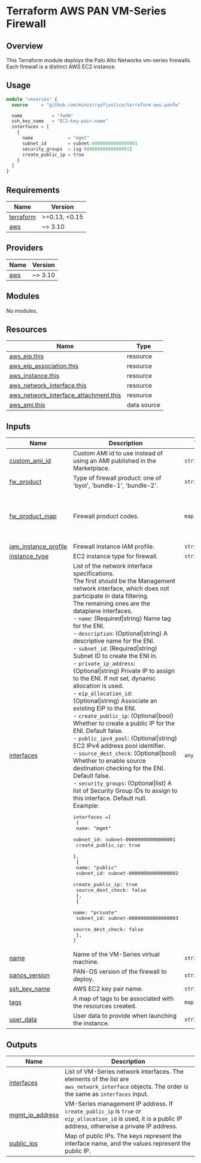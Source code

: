 # Terraform AWS PAN VM-Series Firewall

## Overview

This Terraform module deploys the Palo Alto Networks vm-series firewalls. Each firewall is a distinct AWS EC2 instance.

## Usage

```terraform
module "vmseries" {
  source     = "github.com/ministryofjustice/terraform-aws-panfw"

  name           = "fw00"
  ssh_key_name   = "EC2-key-pair-name"
  interfaces = [
    {
      name             = "mgmt"
      subnet_id        = subnet-00000000000000001
      security_groups  = [sg-00000000000000001]
      create_public_ip = true
    }
  ]
}
```

<!-- BEGINNING OF PRE-COMMIT-TERRAFORM DOCS HOOK -->
## Requirements

| Name | Version |
|------|---------|
| <a name="requirement_terraform"></a> [terraform](#requirement\_terraform) | >=0.13, <0.15 |
| <a name="requirement_aws"></a> [aws](#requirement\_aws) | ~> 3.10 |

## Providers

| Name | Version |
|------|---------|
| <a name="provider_aws"></a> [aws](#provider\_aws) | ~> 3.10 |

## Modules

No modules.

## Resources

| Name | Type |
|------|------|
| [aws_eip.this](https://registry.terraform.io/providers/hashicorp/aws/latest/docs/resources/eip) | resource |
| [aws_eip_association.this](https://registry.terraform.io/providers/hashicorp/aws/latest/docs/resources/eip_association) | resource |
| [aws_instance.this](https://registry.terraform.io/providers/hashicorp/aws/latest/docs/resources/instance) | resource |
| [aws_network_interface.this](https://registry.terraform.io/providers/hashicorp/aws/latest/docs/resources/network_interface) | resource |
| [aws_network_interface_attachment.this](https://registry.terraform.io/providers/hashicorp/aws/latest/docs/resources/network_interface_attachment) | resource |
| [aws_ami.this](https://registry.terraform.io/providers/hashicorp/aws/latest/docs/data-sources/ami) | data source |

## Inputs

| Name | Description | Type | Default | Required |
|------|-------------|------|---------|:--------:|
| <a name="input_custom_ami_id"></a> [custom\_ami\_id](#input\_custom\_ami\_id) | Custom AMI id to use instead of using an AMI published in the Marketplace. | `string` | `null` | no |
| <a name="input_fw_product"></a> [fw\_product](#input\_fw\_product) | Type of firewall product: one of 'byol', 'bundle-1', 'bundle-2'. | `string` | `"byol"` | no |
| <a name="input_fw_product_map"></a> [fw\_product\_map](#input\_fw\_product\_map) | Firewall product codes. | `map(string)` | <pre>{<br>  "bundle-1": "6kxdw3bbmdeda3o6i1ggqt4km",<br>  "bundle-2": "806j2of0qy5osgjjixq9gqc6g",<br>  "byol": "6njl1pau431dv1qxipg63mvah"<br>}</pre> | no |
| <a name="input_iam_instance_profile"></a> [iam\_instance\_profile](#input\_iam\_instance\_profile) | Firewall instance IAM profile. | `string` | `null` | no |
| <a name="input_instance_type"></a> [instance\_type](#input\_instance\_type) | EC2 instance type for firewall. | `string` | `"m5.xlarge"` | no |
| <a name="input_interfaces"></a> [interfaces](#input\_interfaces) | List of the network interface specifications.<br>The first should be the Management network interface, which does not participate in data filtering.<br>The remaining ones are the dataplane interfaces.<br>- `name`: (Required\|string) Name tag for the ENI.<br>- `description`: (Optional\|string) A descriptive name for the ENI.<br>- `subnet_id`: (Required\|string) Subnet ID to create the ENI in.<br>- `private_ip_address`: (Optional\|string) Private IP to assign to the ENI. If not set, dynamic allocation is used.<br>- `eip_allocation_id`: (Optional\|string) Associate an existing EIP to the ENI.<br>- `create_public_ip`: (Optional\|bool) Whether to create a public IP for the ENI. Default false.<br>- `public_ipv4_pool`: (Optional\|string) EC2 IPv4 address pool identifier. <br>- `source_dest_check`: (Optional\|bool) Whether to enable source destination checking for the ENI. Default false.<br>- `security_groups`: (Optional\|list) A list of Security Group IDs to assign to this interface. Default null.<br>Example:<pre>interfaces =[<br>  {<br>    name: "mgmt"<br>    subnet_id: subnet-00000000000000001<br>    create_public_ip: true<br>  },<br>  {<br>    name: "public"<br>    subnet_id: subnet-00000000000000002<br>    create_public_ip: true<br>    source_dest_check: false<br>  },<br>  {<br>    name: "private"<br>    subnet_id: subnet-00000000000000003<br>    source_dest_check: false<br>  },<br>]</pre> | `any` | n/a | yes |
| <a name="input_name"></a> [name](#input\_name) | Name of the VM-Series virtual machine. | `string` | n/a | yes |
| <a name="input_panos_version"></a> [panos\_version](#input\_panos\_version) | PAN-OS version of the firewall to deploy. | `string` | `"9.1.9"` | no |
| <a name="input_ssh_key_name"></a> [ssh\_key\_name](#input\_ssh\_key\_name) | AWS EC2 key pair name. | `string` | n/a | yes |
| <a name="input_tags"></a> [tags](#input\_tags) | A map of tags to be associated with the resources created. | `map(any)` | `{}` | no |
| <a name="input_user_data"></a> [user\_data](#input\_user\_data) | User data to provide when launching the instance. | `string` | `null` | no |

## Outputs

| Name | Description |
|------|-------------|
| <a name="output_interfaces"></a> [interfaces](#output\_interfaces) | List of VM-Series network interfaces. The elements of the list are `aws_network_interface` objects. The order is the same as `interfaces` input. |
| <a name="output_mgmt_ip_address"></a> [mgmt\_ip\_address](#output\_mgmt\_ip\_address) | VM-Series management IP address. If `create_public_ip` is `true` or `eip_allocation_id` is used, it is a public IP address, otherwise a private IP address. |
| <a name="output_public_ips"></a> [public\_ips](#output\_public\_ips) | Map of public IPs. The keys represent the interface name, and the values represent the public IP. |
<!-- END OF PRE-COMMIT-TERRAFORM DOCS HOOK -->